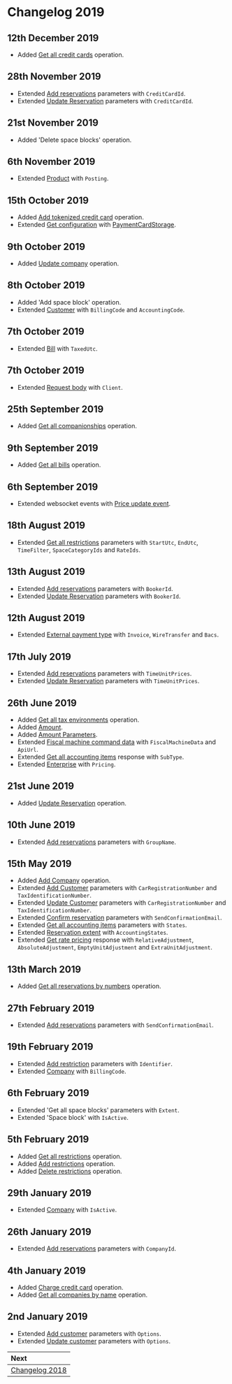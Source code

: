 # Changelog 2019

## 12th December 2019

* Added [Get all credit cards](../operations/creditcards.md#get-all-credit-cards) operation.

## 28th November 2019

* Extended [Add reservations](../operations/reservations.md#add-reservations) parameters with `CreditCardId`.
* Extended [Update Reservation](../operations/reservations.md#update-reservation) parameters with `CreditCardId`.

## 21st November 2019

* Added 'Delete space blocks' operation.

## 6th November 2019

* Extended [Product](../operations/products.md#product) with `Posting`.

## 15th October 2019

* Added [Add tokenized credit card](../operations/creditcards.md#add-tokenized-credit-card) operation.
* Extended [Get configuration](../operations/configuration.md#get-configuration) with [PaymentCardStorage](../operations/configuration.md#payment-card-storage).

## 9th October 2019

* Added [Update company](../operations/companies.md#update-company) operation.

## 8th October 2019

* Added 'Add space block' operation.
* Extended [Customer](../operations/customers.md#customer) with `BillingCode` and `AccountingCode`.

## 7th October 2019

* Extended [Bill](../operations/bills.md#bill) with `TaxedUtc`.

## 7th October 2019

* Extended [Request body](../guidelines/README.md#body) with `Client`.

## 25th September 2019

* Added [Get all companionships](../operations/companionships.md#get-all-companionships) operation.

## 9th September 2019

* Added [Get all bills](../operations/bills.md#get-all-bills) operation.

## 6th September 2019

* Extended websocket events with [Price update event](../websockets/README.md#price-update-event).

## 18th August 2019

* Extended [Get all restrictions](../operations/restrictions.md#get-all-restrictions) parameters with `StartUtc`, `EndUtc`, `TimeFilter`, `SpaceCategoryIds` and `RateIds`.

## 13th August 2019

* Extended [Add reservations](../operations/reservations.md#add-reservations) parameters with `BookerId`.
* Extended [Update Reservation](../operations/reservations.md#update-reservation) parameters with `BookerId`.

## 12th August 2019

* Extended [External payment type](../operations/payments.md#external-payment-type) with `Invoice`, `WireTransfer` and `Bacs`.

## 17th July 2019

* Extended [Add reservations](../operations/reservations.md#add-reservations) parameters with `TimeUnitPrices`.
* Extended [Update Reservation](../operations/reservations.md#update-reservation) parameters with `TimeUnitPrices`.

## 26th June 2019

* Added [Get all tax environments](../operations/taxenvironments.md#get-all-tax-environments) operation.
* Added [Amount](../operations/accountingitems.md#amount-value).
* Added [Amount Parameters](../operations/accountingitems.md#amount-parameters).
* Extended [Fiscal machine command data](../operations/commands.md#fiscal-machine-command-data) with `FiscalMachineData` and `ApiUrl`.
* Extended [Get all accounting items](../operations/accountingitems.md#get-all-accounting-items) response with `SubType`.
* Extended [Enterprise](../operations/configuration.md#enterprise) with `Pricing`.

## 21st June 2019

* Added [Update Reservation](../operations/reservations.md#update-reservation) operation.

## 10th June 2019

* Extended [Add reservations](../operations/reservations.md#add-reservations) parameters with `GroupName`.

## 15th May 2019

* Added [Add Company](../operations/companies.md#add-company) operation.
* Extended [Add Customer](../operations/customers.md#add-customer) parameters with `CarRegistrationNumber` and `TaxIdentificationNumber`.
* Extended [Update Customer](../operations/customers.md#update-customer) parameters with `CarRegistrationNumber` and `TaxIdentificationNumber`.
* Extended [Confirm reservation](../operations/reservations.md#confirm-reservation) parameters with `SendConfirmationEmail`.
* Extended [Get all accounting items](../operations/accountingitems.md#accounting-items-get-all) parameters with `States`.
* Extended [Reservation extent](../operations/reservations.md#reservation-extent) with `AccountingStates`.
* Extended [Get rate pricing](../operations/rates.md#get-rate-pricing) response with `RelativeAdjustment`, `AbsoluteAdjustment`, `EmptyUnitAdjustment` and `ExtraUnitAdjustment`.

## 13th March 2019

* Added [Get all reservations by numbers](../operations/reservations.md#get-all-reservations-by-numbers) operation.

## 27th February 2019

* Extended [Add reservations](../operations/reservations.md#add-reservations) parameters with `SendConfirmationEmail`.

## 19th February 2019

* Extended [Add restriction](../operations/restrictions.md#add-restrictions) parameters with `Identifier`.
* Extended [Company](../operations/companies.md#company) with `BillingCode`.

## 6th February 2019

* Extended 'Get all space blocks' parameters with `Extent`.
* Extended 'Space block' with `IsActive`.

## 5th February 2019

* Added [Get all restrictions](../operations/restrictions.md#get-all-restrictions) operation.
* Added [Add restrictions](../operations/restrictions.md#add-restrictions) operation.
* Added [Delete restrictions](../operations/restrictions.md#delete-restrictions) operation.

## 29th January 2019

* Extended [Company](../operations/companies.md#company) with `IsActive`.

## 26th January 2019

* Extended [Add reservations](../operations/reservations.md#add-reservations) parameters with `CompanyId`.

## 4th January 2019

* Added [Charge credit card](../operations/creditcards.md#charge-credit-card) operation.
* Added [Get all companies by name](../operations/companies.md#get-all-companies-by-name) operation.

## 2nd January 2019

* Extended [Add customer](../operations/customers.md#add-customer) parameters with `Options`.
* Extended [Update customer](../operations/customers.md#update-customer) parameters with `Options`.

| Next |
| :-- |
| [Changelog 2018](changelog2018.md) |
